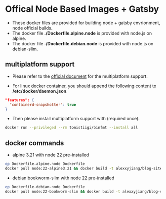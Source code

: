 # Offical Node Based Images + Gatsby
* These docker files are provided for building node + gatsby envrionment, node official builds.
* The docker file **./Dockerfile.alpine.node** is provided with node.js on alpine.
* The docker file **./Dockerfile.debian.node** is provided with node.js on debian-slim.

## multiplatform support
* Please refer to the [official document](https://docs.docker.com/build/guide/multi-platform/) for the multiplatform support.

* For linux docker container, you should append the following content to **/etc/docker/daemon.json**.
```json
"features": {
  "containerd-snapshotter": true
}
```

* Then please install multiplatform support with (required once).
```sh
docker run --privileged --rm tonistiigi/binfmt --install all
```

## docker commands
* alpine 3.21 with node 22 pre-installed
```sh
cp Dockerfile.alpine.node Dockerfile
docker pull node:22-alpine3.21 && docker build -t alexxyjiang/blog-site-generator:alpine-node --build-arg uid=$(id -u) --platform linux/amd64,linux/arm64 .
```

* debian bookworm-slim with node 22 pre-installed
```sh
cp Dockerfile.debian.node Dockerfile
docker pull node:22-bookworm-slim && docker build -t alexxyjiang/blog-site-generator:debian-node --build-arg uid=$(id -u) --platform linux/amd64,linux/arm64 .
```
